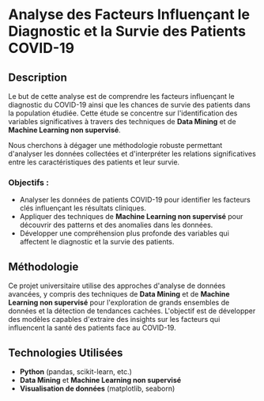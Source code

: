 # Analyse des Facteurs Influençant le Diagnostic et la Survie des Patients COVID-19

## Description

Le but de cette analyse est de comprendre les facteurs influençant le diagnostic du COVID-19 ainsi que les chances de survie des patients dans la population étudiée. Cette étude se concentre sur l'identification des variables significatives à travers des techniques de **Data Mining** et de **Machine Learning non supervisé**.

Nous cherchons à dégager une méthodologie robuste permettant d'analyser les données collectées et d'interpréter les relations significatives entre les caractéristiques des patients et leur survie.

### Objectifs :
- Analyser les données de patients COVID-19 pour identifier les facteurs clés influençant les résultats cliniques.
- Appliquer des techniques de **Machine Learning non supervisé** pour découvrir des patterns et des anomalies dans les données.
- Développer une compréhension plus profonde des variables qui affectent le diagnostic et la survie des patients.

## Méthodologie

Ce projet universitaire utilise des approches d'analyse de données avancées, y compris des techniques de **Data Mining** et de **Machine Learning non supervisé** pour l'exploration de grands ensembles de données et la détection de tendances cachées. L'objectif est de développer des modèles capables d'extraire des insights sur les facteurs qui influencent la santé des patients face au COVID-19.

## Technologies Utilisées

- **Python** (pandas, scikit-learn, etc.)
- **Data Mining** et **Machine Learning non supervisé**
- **Visualisation de données** (matplotlib, seaborn)

